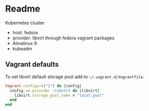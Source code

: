 # Readme

Kubernetes cluster
* host: fedora
* provider: libvirt through fedora vagrant packages
* Almalinux 9
* kubeadm

## Vagrant defaults

To set libvirt default storage pool add to `~/.vagrant.d/Vagrantfile`.

```ruby
Vagrant.configure("2") do |config|
  config.vm.provider :libvirt do |libvirt|
    libvirt.storage_pool_name = "local_pool"
  end
end
```
